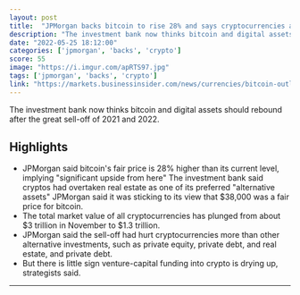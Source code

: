 ```yaml
---
layout: post
title:  "JPMorgan backs bitcoin to rise 28% and says cryptocurrencies are now its preferred alternative asset"
description: "The investment bank now thinks bitcoin and digital assets should rebound after the great sell-off of 2021 and 2022."
date: "2022-05-25 18:12:00"
categories: ['jpmorgan', 'backs', 'crypto']
score: 55
image: "https://i.imgur.com/apRTS97.jpg"
tags: ['jpmorgan', 'backs', 'crypto']
link: "https://markets.businessinsider.com/news/currencies/bitcoin-outlook-jpmorgan-cryptocurrencies-alternative-assets-2022-5"
---
```


The investment bank now thinks bitcoin and digital assets should rebound after the great sell-off of 2021 and 2022.

## Highlights

- JPMorgan said bitcoin's fair price is 28% higher than its current level, implying "significant upside from here" The investment bank said cryptos had overtaken real estate as one of its preferred "alternative assets" JPMorgan said it was sticking to its view that $38,000 was a fair price for bitcoin.
- The total market value of all cryptocurrencies has plunged from about $3 trillion in November to $1.3 trillion.
- JPMorgan said the sell-off had hurt cryptocurrencies more than other alternative investments, such as private equity, private debt, and real estate, and private debt.
- But there is little sign venture-capital funding into crypto is drying up, strategists said.

---
